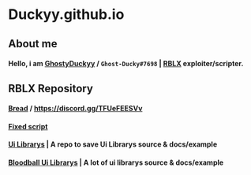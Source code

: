 # Duckyy.github.io
## About me
#### Hello, i am [GhostyDuckyy](https://github.com/GhostDuckyy) / `Ghost-Ducky#7698` | [RBLX](https://www.roblox.com/) exploiter/scripter.

## RBLX Repository
#### [Bread](https://github.com/GhostDuckyy/Bread) / https://discord.gg/TFUeFEESVv
#### [Fixed script](https://github.com/GhostDuckyy/GhostDuckyy/tree/main/Fixed)
#### [Ui Librarys](https://github.com/GhostDuckyy/Ui-Librarys) | A repo to save Ui Librarys source & docs/example
#### [Bloodball Ui Librarys](https://github.com/bloodball/UI-Librarys) | A lot of ui librarys source & docs/example
